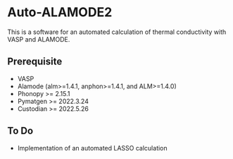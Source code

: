 Auto-ALAMODE2
=====================

This is a software for an automated calculation of thermal conductivity with VASP and ALAMODE.

Prerequisite
--------------

* VASP
* Alamode (alm>=1.4.1, anphon>=1.4.1, and ALM>=1.4.0)
* Phonopy   >= 2.15.1
* Pymatgen  >= 2022.3.24
* Custodian >= 2022.5.26

To Do
--------

* Implementation of an automated LASSO calculation

